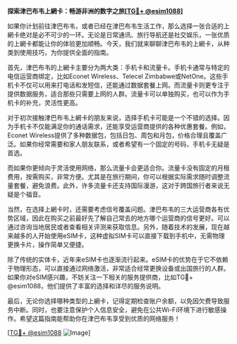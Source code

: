 **探索津巴布韦上網卡：畅游非洲的数字之旅[[TG💪+ @esim1088](https://t.me/s/esim1088)]**

如果你计划前往津巴布韦，或者已经在津巴布韦生活工作，那么选择一张合适的上網卡绝对是必不可少的一环。无论是日常通讯、旅行导航还是社交娱乐，一张优质的上網卡都能让你的体验更加顺畅。今天，我们就来聊聊津巴布韦的上網卡，从种类到使用技巧，为你提供全面的指南。

首先，津巴布韦的上網卡主要分为两大类：手机卡和流量卡。手机卡通常与特定的电信运营商绑定，比如Econet Wireless、Telecel Zimbabwe或NetOne。这些手机卡不仅可以用来打电话和发短信，还能通过数据套餐上网。而流量卡则更专注于提供数据服务，适合那些只需要上网的人群。流量卡可以单独购买，也可以作为手机卡的补充，灵活性更高。

对于初次接触津巴布韦上網卡的朋友来说，选择手机卡可能是一个不错的选择。因为手机卡不仅能满足你的通话需求，还能享受运营商提供的各种优惠套餐。例如，Econet Wireless提供了多种数据包，包括日包、周包和月包，价格合理且覆盖广泛。如果你经常需要和家人朋友联系，或者希望有一个固定的号码，手机卡无疑是首选。

而如果你更倾向于灵活使用网络，那么流量卡会更适合你。流量卡没有固定的月租费用，按需购买，非常方便。尤其是在旅行期间，你可以根据实际需求随时调整流量套餐，避免浪费。此外，许多流量卡还支持国际漫游，这对于跨国旅行者来说无疑是个福音。

当然，在选择上網卡时，还需要考虑信号覆盖问题。津巴布韦的三大运营商各有优势区域，因此在购买之前最好先了解自己常去的地方哪个运营商的信号更好。可以通过咨询当地居民或者查看相关评测来获取信息。另外，随着技术的发展，现在越来越多的人开始使用eSIM卡，这种虚拟SIM卡可以直接下载到手机中，无需物理更换卡片，操作简单又便捷。

除了传统的实体卡，近年来eSIM卡也逐渐流行起来。eSIM卡的优势在于它不依赖于物理形态，可以直接通过网络激活，非常适合经常更换设备或出国旅行的人群。如果你对eSIM感兴趣，不妨关注一下相关的服务提供商，比如TG💪+ @esim1088，他们提供了丰富的选择和详尽的服务说明。

最后，无论你选择哪种类型的上網卡，记得定期检查账户余额，以免因欠费导致服务中断。同时，也要注意保护个人信息安全，避免在公共Wi-Fi环境下进行敏感操作。希望这篇指南能帮助你在津巴布韦享受到优质的网络服务！

[[TG💪+ @esim1088](https://t.me/s/esim1088) ![Image](https://i.postimg.cc/4NQfJmqS/Snipaste-2025-05-13-00-14-12.png)]